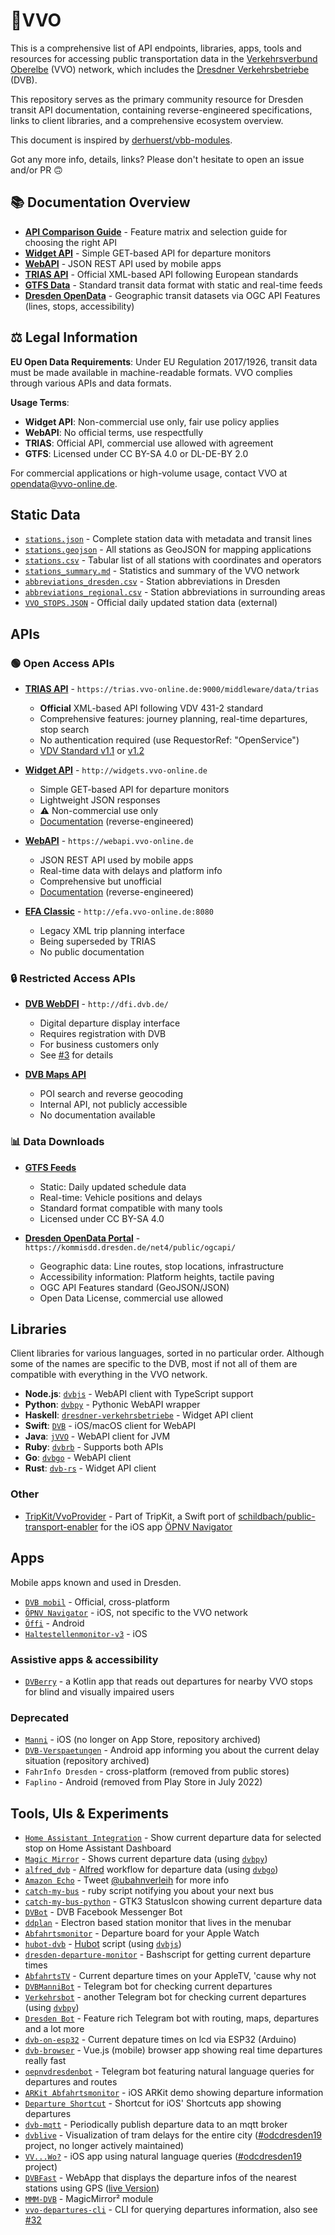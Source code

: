 # 🚏VVO

This is a comprehensive list of API endpoints, libraries, apps, tools and resources for accessing public transportation data in the [Verkehrsverbund Oberelbe](https://www.vvo-online.de/de) (VVO) network, which includes the [Dresdner Verkehrsbetriebe](https://www.dvb.de/de-de/) (DVB).

This repository serves as the primary community resource for Dresden transit API documentation, containing reverse-engineered specifications, links to client libraries, and a comprehensive ecosystem overview.

This document is inspired by [derhuerst/vbb-modules](https://github.com/derhuerst/vbb-modules).

Got any more info, details, links? Please don't hesitate to open an issue and/or PR 🙃

## 📚 Documentation Overview

- **[API Comparison Guide](documentation/api-comparison.md)** - Feature matrix and selection guide for choosing the right API
- **[Widget API](documentation/widgets.md)** - Simple GET-based API for departure monitors
- **[WebAPI](documentation/webapi.md)** - JSON REST API used by mobile apps
- **[TRIAS API](documentation/trias.md)** - Official XML-based API following European standards
- **[GTFS Data](documentation/gtfs.md)** - Standard transit data format with static and real-time feeds
- **[Dresden OpenData](documentation/opendata.md)** - Geographic transit datasets via OGC API Features (lines, stops, accessibility)

## ⚖️ Legal Information

**EU Open Data Requirements**: Under EU Regulation 2017/1926, transit data must be made available in machine-readable formats. VVO complies through various APIs and data formats.

**Usage Terms**:
- **Widget API**: Non-commercial use only, fair use policy applies
- **WebAPI**: No official terms, use respectfully
- **TRIAS**: Official API, commercial use allowed with agreement
- **GTFS**: Licensed under CC BY-SA 4.0 or DL-DE-BY 2.0

For commercial applications or high-volume usage, contact VVO at opendata@vvo-online.de.

## Static Data

- [`stations.json`](https://raw.githubusercontent.com/kiliankoe/vvo/master/data/stations.json) - Complete station data with metadata and transit lines
- [`stations.geojson`](https://raw.githubusercontent.com/kiliankoe/vvo/master/data/stations.geojson) - All stations as GeoJSON for mapping applications
- [`stations.csv`](https://raw.githubusercontent.com/kiliankoe/vvo/master/data/stations.csv) - Tabular list of all stations with coordinates and operators
- [`stations_summary.md`](https://raw.githubusercontent.com/kiliankoe/vvo/master/data/stations_summary.md) - Statistics and summary of the VVO network
- [`abbreviations_dresden.csv`](https://raw.githubusercontent.com/kiliankoe/vvo/master/data/abbreviations_dresden.csv) - Station abbreviations in Dresden
- [`abbreviations_regional.csv`](https://raw.githubusercontent.com/kiliankoe/vvo/master/data/abbreviations_regional.csv) - Station abbreviations in surrounding areas
- [`VVO_STOPS.JSON`](https://www.vvo-online.de/open_data/VVO_STOPS.JSON) - Official daily updated station data (external)

## APIs

### 🟢 Open Access APIs

- **[TRIAS API](documentation/trias.md)** - `https://trias.vvo-online.de:9000/middleware/data/trias`
  - **Official** XML-based API following VDV 431-2 standard
  - Comprehensive features: journey planning, real-time departures, stop search
  - No authentication required (use RequestorRef: "OpenService")
  - [VDV Standard v1.1](https://www.vdv.de/431-2sds-v1.1.pdfx?forced=true) or [v1.2](https://www.vdv.de/431-2-sdsv1.2.pdfx?forced=false)

- **[Widget API](documentation/widgets.md)** - `http://widgets.vvo-online.de`
  - Simple GET-based API for departure monitors
  - Lightweight JSON responses
  - ⚠️ Non-commercial use only
  - [Documentation](documentation/widgets.md) (reverse-engineered)

- **[WebAPI](documentation/webapi.md)** - `https://webapi.vvo-online.de`
  - JSON REST API used by mobile apps
  - Real-time data with delays and platform info
  - Comprehensive but unofficial
  - [Documentation](documentation/webapi.md) (reverse-engineered)

- **[EFA Classic](http://efa.vvo-online.de:8080)** - `http://efa.vvo-online.de:8080`
  - Legacy XML trip planning interface
  - Being superseded by TRIAS
  - No public documentation

### 🔒 Restricted Access APIs

- **[DVB WebDFI](http://dfi.dvb.de/)** - `http://dfi.dvb.de/`
  - Digital departure display interface
  - Requires registration with DVB
  - For business customers only
  - See [#3](https://github.com/kiliankoe/vvo/issues/3) for details

- **[DVB Maps API](https://www.dvb.de/apps/map/)**
  - POI search and reverse geocoding
  - Internal API, not publicly accessible
  - No documentation available

### 📊 Data Downloads

- **[GTFS Feeds](documentation/gtfs.md)**
  - Static: Daily updated schedule data
  - Real-time: Vehicle positions and delays
  - Standard format compatible with many tools
  - Licensed under CC BY-SA 4.0

- **[Dresden OpenData Portal](documentation/opendata.md)** - `https://kommisdd.dresden.de/net4/public/ogcapi/`
  - Geographic data: Line routes, stop locations, infrastructure
  - Accessibility information: Platform heights, tactile paving
  - OGC API Features standard (GeoJSON/JSON)
  - Open Data License, commercial use allowed

## Libraries

Client libraries for various languages, sorted in no particular order. Although some of the names are specific to the DVB, most if not all of them are compatible with everything in the VVO network.

- **Node.js**: [`dvbjs`](https://github.com/kiliankoe/dvbjs) - WebAPI client with TypeScript support
- **Python**: [`dvbpy`](https://github.com/kiliankoe/dvbpy) - Pythonic WebAPI wrapper
- **Haskell**: [`dresdner-verkehrsbetriebe`](https://github.com/offenesdresden/dresdner-verkehrsbetriebe) - Widget API client
- **Swift**: [`DVB`](https://github.com/kiliankoe/DVB) - iOS/macOS client for WebAPI
- **Java**: [`jVVO`](https://github.com/PhilippMatthes/jVVO) - WebAPI client for JVM
- **Ruby**: [`dvbrb`](https://github.com/kiliankoe/dvbrb) - Supports both APIs
- **Go**: [`dvbgo`](https://github.com/kiliankoe/dvbgo) - WebAPI client
- **Rust**: [`dvb-rs`](https://github.com/hoodie/dvb-rs) - Widget API client

### Other

- [TripKit/VvoProvider](https://github.com/alexander-albers/tripkit/blob/main/Sources/TripKit/Provider/Implementations/VvoProvider.swift) - Part of TripKit, a Swift port of [schildbach/public-transport-enabler](https://github.com/schildbach/public-transport-enabler) for the iOS app [ÖPNV Navigator](http://navigatorapp.net)

## Apps

Mobile apps known and used in Dresden.

- [`DVB mobil`](https://www.dvb.de/de-de/fahrplan/dvb-mobil/) - Official, cross-platform
- [`ÖPNV Navigator`](https://itunes.apple.com/de/app/öpnv-navigator/id1239908782?mt=8) - iOS, not specific to the VVO network
- [`Öffi`](https://f-droid.org/packages/de.schildbach.oeffi/) - Android
- [`Haltestellenmonitor-v3`](https://github.com/HanashiDev/Haltestellenmonitor-v3) - iOS

### Assistive apps & accessibility

- [`DVBerry`](https://github.com/Julius-Babies/JH_DVBerry) - a Kotlin app that reads out departures for nearby VVO stops for blind and visually impaired users

### Deprecated
- [`Manni`](https://github.com/manni-app/manni-ios) - iOS (no longer on App Store, repository archived)
- [`DVB-Verspaetungen`](https://github.com/alexander-fischer/DVB-Verspaetungen) - Android app informing you about the current delay situation (repository archived)
- `FahrInfo Dresden` - cross-platform (removed from public stores)
- `Faplino` - Android (removed from Play Store in July 2022)

## Tools, UIs & Experiments

- [`Home Assistant Integration`](https://github.com/VDenisyuk/home-assistant-transport) - Show current departure data for selected stop on Home Assistant Dashboard
- [`Magic Mirror`](https://web.archive.org/web/20180422030559/http://blog.thomas-bachmann.com/2016/02/magic-mirror-2-0-mit-gestensteuerung.html) - Shows current departure data (using [`dvbpy`](https://github.com/kiliankoe/dvbpy))
- [`alfred_dvb`](https://github.com/kiliankoe/alfred_dvb) - [Alfred](https://www.alfredapp.com) workflow for departure data (using [`dvbgo`](https://github.com/kiliankoe/dvbgo))
- [`Amazon Echo`](https://twitter.com/ubahnverleih/status/830079491523358721) - Tweet [@ubahnverleih](https://twitter.com/ubahnverleih) for more info
- [`catch-my-bus`](https://github.com/hoodie/catch-my-bus) - ruby script notifying you about your next bus
- [`catch-my-bus-python`](https://github.com/meepoSenpai/catch-my-bus-python) - GTK3 StatusIcon showing current departure data
- [`DVBot`](https://www.messenger.com/t/dvbot) - DVB Facebook Messenger Bot
- [`ddplan`](https://github.com/4gray/ddplan) - Electron based station monitor that lives in the menubar
- [`Abfahrtsmonitor`](https://github.com/HeEAaD/Abfahrtsmonitor) - Departure board for your Apple Watch
- [`hubot-dvb`](https://github.com/kiliankoe/hubot-dvb) - [Hubot](https://hubot.github.com) script (using [`dvbjs`](https://github.com/kiliankoe/dvbjs))
- [`dresden-departure-monitor`](https://github.com/don-philipe/dresden-departure-monitor) - Bashscript for getting current departure times
- [`AbfahrtsTV`](https://github.com/kiliankoe/AbfahrtsTV) - Current departure times on your AppleTV, 'cause why not
- [`DVBManniBot`](https://github.com/freakyblue/DVBManniBot) - Telegram bot for checking current departures
- [`Verkehrsbot`](https://github.com/dirkonet/verkehrsbot) - another Telegram bot for checking current departures (using [`dvbpy`](https://github.com/kiliankoe/dvbpy))
- [`Dresden Bot`](https://github.com/rtwalz/dresden) - Feature rich Telegram bot with routing, maps, departures and a lot more
- [`dvb-on-esp32`](https://github.com/andiikaa/dvb-on-esp32) - Current depature times on lcd via ESP32 (Arduino)
- [`dvb-browser`](https://github.com/pabra/dvb-browser) - Vue.js (mobile) browser app showing real time departures really fast
- [`oepnvdresdenbot`](https://t.me/oepnvdresdenbot) - Telegram bot featuring natural language queries for departures and routes
- [`ARKit Abfahrtsmonitor`](https://chaos.social/@kilian/115061882525155413) - iOS ARKit demo showing departure information
- [`Departure Shortcut`](https://github.com/kiliankoe/shortcuts#dvb-abfahrten) - Shortcut for iOS' Shortcuts app showing departures
- [`dvb-mqtt`](https://github.com/seb-daehne/dvb-mqtt) - Periodically publish departure data to an mqtt broker
- [`dvblive`](https://github.com/Tiffel/dvblive) - Visualization of tram delays for the entire city ([#odcdresden19](http://dresden.de/odcdresden19) project, no longer actively maintained)
- [`VV...Wo?`](https://github.com/kiliankoe/vvwo) - iOS app using natural language queries ([#odcdresden19](http://dresden.de/odcdresden19) project)
- [`DVBFast`](https://github.com/lucasvog/dvbfast) - WebApp that displays the departure infos of the nearest stations using GPS ([live Version](https://dvbfast.github.io/))
- [`MMM-DVB`](https://github.com/skastenholz/MMM-DVB) - MagicMirror² module
- [`vvo-departures-cli`](https://aur.archlinux.org/packages/vvo-departures-cli) - CLI for querying departures information, also see [#32](https://github.com/kiliankoe/vvo/issues/32)
